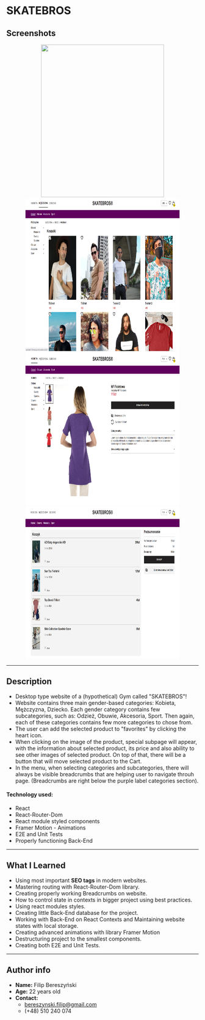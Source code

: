 # SKATEBROS

## Screenshots

<p align="center">
    <img src="./readmeImages/readme_image_01.png" width="80%" height="400px"></img>
    <br/>
    <img src="./readmeImages/readme_image_02.png" width="80%" height="400px"></img>
    <br/>
    <img src="./readmeImages/readme_image_03.png" width="80%" height="400px"></img>
    <br/>
    <img src="./readmeImages/readme_image_04.png" width="80%" height="400px"></img>
</p>

<hr/>

## Description

-   Desktop type website of a (hypothetical) Gym called "SKATEBROS"!
-   Website contains three main gender-based categories: Kobieta, Mężczyzna, Dziecko. Each gender category contains few subcategories, such as: Odzież, Obuwie, Akcesoria, Sport. Then again, each of these categories contains few more categories to chose from.
-   The user can add the selected product to "favorites" by clicking the heart icon.
-   When clicking on the image of the product, special subpage will appear, with the information about selected product, its price and also ability to see other images of selected product. On top of that, there will be a button that will move selected product to the Cart.
-   In the menu, when selecting categories and subcategories, there will always be visible breadcrumbs that are helping user to navigate throuh page. (Breadcrumbs are right below the purple label categories section).

#### Technology used:

-   React
-   React-Router-Dom
-   React module styled components
-   Framer Motion - Animations
-   E2E and Unit Tests
-   Properly functioning Back-End

<hr/>

## What I Learned

-   Using most important **SEO tags** in modern websites.
-   Mastering routing with React-Router-Dom library.
-   Creating properly working Breadcrumbs on website.
-   How to control state in contexts in bigger project using best practices.
-   Using react modules styles.
-   Creating little Back-End database for the project.
-   Working with Back-End on React Contexts and Maintaining website states with local storage.
-   Creating advanced animations with library Framer Motion
-   Destructuring project to the smallest components.
-   Creating both E2E and Unit Tests.

<hr/>

## Author info

-   **Name:** Filip Bereszyński
-   **Age:** 22 years old
-   **Contact:**
    -   bereszynski.filip@gmail.com
    -   (+48) 510 240 074
